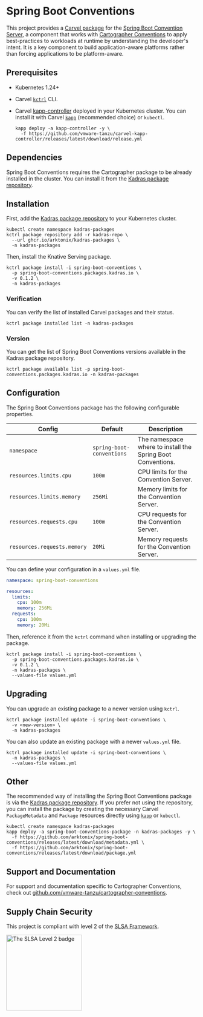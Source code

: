 # Spring Boot Conventions

This project provides a [Carvel package](https://carvel.dev/kapp-controller/docs/latest/packaging) for the [Spring Boot Convention Server](https://github.com/arktonix/spring-boot-conventions), a component that works with [Cartographer Conventions](https://github.com/vmware-tanzu/cartographer-conventions) to apply best-practices to workloads at runtime by understanding the developer's intent. It is a key component to build application-aware platforms rather than forcing applications to be platform-aware.

## Prerequisites

* Kubernetes 1.24+
* Carvel [`kctrl`](https://carvel.dev/kapp-controller/docs/latest/install/#installing-kapp-controller-cli-kctrl) CLI.
* Carvel [kapp-controller](https://carvel.dev/kapp-controller) deployed in your Kubernetes cluster. You can install it with Carvel [`kapp`](https://carvel.dev/kapp/docs/latest/install) (recommended choice) or `kubectl`.

  ```shell
  kapp deploy -a kapp-controller -y \
    -f https://github.com/vmware-tanzu/carvel-kapp-controller/releases/latest/download/release.yml
  ```

## Dependencies

Spring Boot Conventions requires the Cartographer package to be already installed in the cluster. You can install it from the [Kadras package repository](https://github.com/arktonix/kadras-packages).

## Installation

First, add the [Kadras package repository](https://github.com/arktonix/kadras-packages) to your Kubernetes cluster.

  ```shell
  kubectl create namespace kadras-packages
  kctrl package repository add -r kadras-repo \
    --url ghcr.io/arktonix/kadras-packages \
    -n kadras-packages
  ```

Then, install the Knative Serving package.

  ```shell
  kctrl package install -i spring-boot-conventions \
    -p spring-boot-conventions.packages.kadras.io \
    -v 0.1.2 \
    -n kadras-packages
  ```

### Verification

You can verify the list of installed Carvel packages and their status.

  ```shell
  kctrl package installed list -n kadras-packages
  ```

### Version

You can get the list of Spring Boot Conventions versions available in the Kadras package repository.

  ```shell
  kctrl package available list -p spring-boot-conventions.packages.kadras.io -n kadras-packages
  ```

## Configuration

The Spring Boot Conventions package has the following configurable properties.

| Config | Default | Description |
|-------|-------------------|-------------|
| `namespace` | `spring-boot-conventions` | The namespace where to install the Spring Boot Conventions. |
| `resources.limits.cpu` | `100m` | CPU limits for the Convention Server. |
| `resources.limits.memory` | `256Mi` | Memory limits for the Convention Server. |
| `resources.requests.cpu` | `100m` | CPU requests for the Convention Server. |
| `resources.requests.memory` | `20Mi` | Memory requests for the Convention Server. |

You can define your configuration in a `values.yml` file.

  ```yaml
  namespace: spring-boot-conventions

  resources:
    limits:
      cpu: 100m
      memory: 256Mi
    requests:
      cpu: 100m
      memory: 20Mi
  ```

Then, reference it from the `kctrl` command when installing or upgrading the package.

  ```shell
  kctrl package install -i spring-boot-conventions \
    -p spring-boot-conventions.packages.kadras.io \
    -v 0.1.2 \
    -n kadras-packages \
    --values-file values.yml
  ```

## Upgrading

You can upgrade an existing package to a newer version using `kctrl`.

  ```shell
  kctrl package installed update -i spring-boot-conventions \
    -v <new-version> \
    -n kadras-packages
  ```

You can also update an existing package with a newer `values.yml` file.

  ```shell
  kctrl package installed update -i spring-boot-conventions \
    -n kadras-packages \
    --values-file values.yml
  ```

## Other

The recommended way of installing the Spring Boot Conventions package is via the [Kadras package repository](https://github.com/arktonix/kadras-packages). If you prefer not using the repository, you can install the package by creating the necessary Carvel `PackageMetadata` and `Package` resources directly using [`kapp`](https://carvel.dev/kapp/docs/latest/install) or `kubectl`.

  ```shell
  kubectl create namespace kadras-packages
  kapp deploy -a spring-boot-conventions-package -n kadras-packages -y \
    -f https://github.com/arktonix/spring-boot-conventions/releases/latest/download/metadata.yml \
    -f https://github.com/arktonix/spring-boot-conventions/releases/latest/download/package.yml
  ```

## Support and Documentation

For support and documentation specific to Cartographer Conventions, check out [github.com/vmware-tanzu/cartographer-conventions](https://github.com/vmware-tanzu/cartographer-conventions).

## Supply Chain Security

This project is compliant with level 2 of the [SLSA Framework](https://slsa.dev).

<img src="https://slsa.dev/images/SLSA-Badge-full-level2.svg" alt="The SLSA Level 2 badge" width=200>
